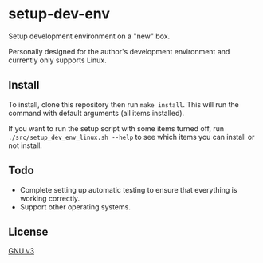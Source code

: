 # setup-dev-env
Setup development environment on a "new" box.

Personally designed for the author's development environment and currently only supports Linux.

## Install
To install, clone this repository then run `make install`. This will run the command with default arguments (all items installed).

If you want to run the setup script with some items turned off, run `./src/setup_dev_env_linux.sh --help` to see which items you can install or not install. 

## Todo
- Complete setting up automatic testing to ensure that everything is working correctly.
- Support other operating systems.

## License
[GNU v3](LICENSE)
